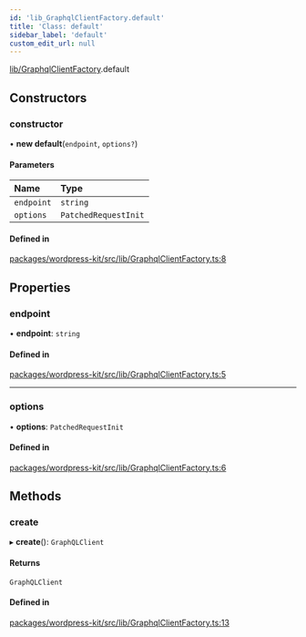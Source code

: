 ```yaml
---
id: 'lib_GraphqlClientFactory.default'
title: 'Class: default'
sidebar_label: 'default'
custom_edit_url: null
---
```


[lib/GraphqlClientFactory](../modules/lib_GraphqlClientFactory.md).default

## Constructors

### constructor

• **new default**(`endpoint`, `options?`)

#### Parameters

| Name       | Type                 |
| :--------- | :------------------- |
| `endpoint` | `string`             |
| `options`  | `PatchedRequestInit` |

#### Defined in

[packages/wordpress-kit/src/lib/GraphqlClientFactory.ts:8](https://github.com/CobyPear/decoupled-kit-js/blob/1d4dd35e/packages/wordpress-kit/src/lib/GraphqlClientFactory.ts#L8)

## Properties

### endpoint

• **endpoint**: `string`

#### Defined in

[packages/wordpress-kit/src/lib/GraphqlClientFactory.ts:5](https://github.com/CobyPear/decoupled-kit-js/blob/1d4dd35e/packages/wordpress-kit/src/lib/GraphqlClientFactory.ts#L5)

---

### options

• **options**: `PatchedRequestInit`

#### Defined in

[packages/wordpress-kit/src/lib/GraphqlClientFactory.ts:6](https://github.com/CobyPear/decoupled-kit-js/blob/1d4dd35e/packages/wordpress-kit/src/lib/GraphqlClientFactory.ts#L6)

## Methods

### create

▸ **create**(): `GraphQLClient`

#### Returns

`GraphQLClient`

#### Defined in

[packages/wordpress-kit/src/lib/GraphqlClientFactory.ts:13](https://github.com/CobyPear/decoupled-kit-js/blob/1d4dd35e/packages/wordpress-kit/src/lib/GraphqlClientFactory.ts#L13)
